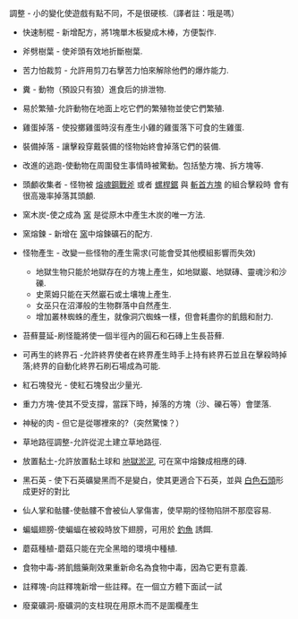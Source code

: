 調整 - 小的變化使遊戲有點不同，不是很硬核.（譯者註：哦是嗎）

* 快速制棍 - 新增配方，將1塊單木板變成木棒，方便製作.

* 斧劈樹葉 - 使斧頭有效地折斷樹葉.

* 苦力怕裁剪 - 允許用剪刀右擊苦力怕來解除他們的爆炸能力.

* 糞 - 動物（預設只有狼）進食后的排泄物.

* 易於繁殖-允許動物在地面上吃它們的繁殖物並使它們繁殖.

* 雞蛋掉落 - 使投擲雞蛋時沒有產生小雞的雞蛋落下可食的生雞蛋.

* 裝備掉落 - 讓擊殺穿戴裝備的怪物始終會掉落它們的裝備.

* 改進的逃跑-使動物在周圍發生事情時被驚動。包括墊方塊、拆方塊等.

* 頭顱收集者 - 怪物被 [熔魂鋼戰斧](../items/refined_tools.md) 或者 [螺桿鋸](../blocks/saw.md) 與 [斬首方塊](../blocks/chopping_block.md) 的組合擊殺時 會有很高幾率掉落其頭顱.

* 窯木炭-使之成為 [窯](../blocks/kiln.md) 是從原木中產生木炭的唯一方法.

* 窯熔鍊 - 新增在 [窯](../blocks/kiln.md)中熔鍊礦石的配方.

* 怪物產生 - 改變一些怪物的產生需求(可能會受其他模組影響而失效)
    - 地獄生物只能於地獄存在的方塊上產生，如地獄巖、地獄磚、靈魂沙和沙礫.
    - 史萊姆只能在天然巖石或土壤塊上產生.
    - 女巫只在沼澤般的生物群落中自然產生.
    - 增加叢林蜘蛛的產生，就像洞穴蜘蛛一樣，但會耗盡你的飢餓和耐力.
 
* 苔蘚蔓延-刷怪籠將使一個半徑內的圓石和石磚上生長苔蘚. 

* 可再生的終界石 -允許終界使者在終界產生時手上持有終界石並且在擊殺時掉落;終界的自動化終界石刷石場成為可能.

* 紅石塊發光 - 使紅石塊發出少量光.

* 重力方塊-使其不受支撐，當踩下時，掉落的方塊（沙、礫石等）會墜落.

* 神秘的肉 - 但它是從哪裡來的?（突然驚悚？）

* 草地路徑調整-允許從泥土建立草地路徑.

* 放置黏土-允許放置黏土球和 [地獄淤泥](../items/nether_sludge.md), 可在窯中熔鍊成相應的磚.

* 黑石英 - 使下石英礦變黑而不是變白，使其更適合下石英，並與 [白色石頭](../blocks/white_stone.md)形成更好的對比

* 仙人掌和骷髏-使骷髏不會被仙人掌傷害，使早期的怪物陷阱不那麼容易.

* 蝙蝠翅膀-使蝙蝠在被殺時放下翅膀，可用於 [釣魚](../hardcore/index.md) 誘餌.     

* 蘑菇種植-蘑菇只能在完全黑暗的環境中種植.

* 食物中毒-將飢餓藥劑效果重新命名為食物中毒，因為它更有意義.

* 註釋塊-向註釋塊新增一些註釋。在一個立方體下面試一試

* 廢棄礦洞-廢礦洞的支柱現在用原木而不是圍欄產生 

